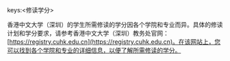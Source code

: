 keys:<修读学分>


香港中文大学（深圳）的学生所需修读的学分因各个学院和专业而异。具体的修读计划和学分要求，请参考香港中文大学（深圳）教务处官网：[https://registry.cuhk.edu.cn](https://registry.cuhk.edu.cn)。在该网站上，您可以找到各个学院和专业的详细信息，以便了解所需修读的学分。